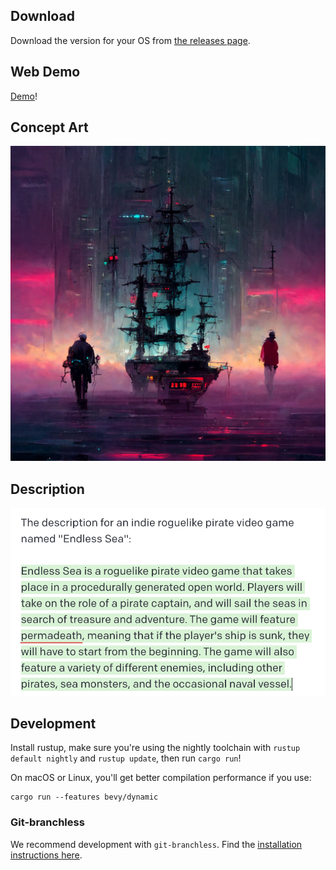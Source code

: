 ## Download

Download the version for your OS from [the releases page](https://github.com/anchpop/endless-sea/releases).

## Web Demo

[Demo](https://anchpop.github.io/endless-sea/)!

## Concept Art

![Teaser image, pirates on a cyberpunk background](assets/teaser.png)

## Description

![Game Description, generated by GPT-3](assets/description.png)

## Development

Install rustup, make sure you're using the nightly toolchain with `rustup default nightly` and `rustup update`, then run `cargo run`!

On macOS or Linux, you'll get better compilation performance if you use:

```
cargo run --features bevy/dynamic
```


### Git-branchless

We recommend development with `git-branchless`. Find the [installation instructions here](https://github.com/arxanas/git-branchless/wiki/Installation).

